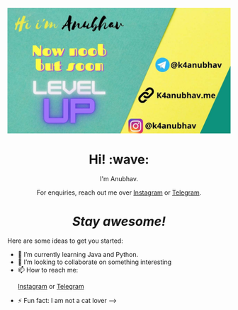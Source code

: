 [![Social banner for 04anubhavv](https://github.com/04anubhavv/04anubhavv/raw/master/confetti.jpg)](https://k4anubhav.me)

<h1 align='center'> Hi! :wave:</h1>
<p align='center'>
I'm Anubhav.
</p>
<p align='center'>For enquiries, reach out me over <a href="https://www.instagram.com/k4anubhav/">Instagram</a> or <a href="https://t.me/k4anubhav">Telegram</a>.</p>

<h1 align='center'><i>Stay awesome!</i></h1>


Here are some ideas to get you started:

- 🌱 I’m currently learning Java and Python.
- 👯 I’m looking to collaborate on something interesting
- 📫 How to reach me: <p><a href="https://www.instagram.com/k4anubhav/">Instagram</a> or <a href="https://t.me/k4anubhav">Telegram</a> </p>
- ⚡ Fun fact: I am not a cat lover
-->
